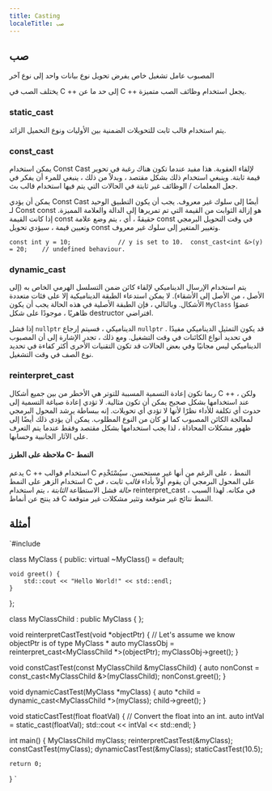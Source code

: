 ```yaml
---
title: Casting
localeTitle: صب
---
```

## صب

المصبوب عامل تشغيل خاص يفرض تحويل نوع بيانات واحد إلى نوع آخر

يختلف الصب في C ++ إلى حد ما عن C ++ يجعل استخدام وظائف الصب متميزة.

### static\_cast

يتم استخدام قالب ثابت للتحويلات الضمنية بين الأوليات ونوع التحميل الزائد.

### const\_cast

يمكن استخدام Const Cast لإلقاء العقوبة. هذا مفيد عندما تكون هناك رغبة في تحوير قيمة ثابتة. وينبغي استخدام ذلك بشكل مقتصد ، وبدلاً من ذلك ، ينبغي للمرء أن يفكر في جعل المعلمات / الوظائف غير ثابتة في الحالات التي يتم فيها استخدام قالب بث.

يمكن أن يؤدي Const Cast أيضًا إلى سلوك غير معروف. يجب أن يكون التطبيق الوحيد لـ Const const هو إزالة الثوابت من القيمة التي تم تمريرها إلى الدالة والعلامة المميزة. إذا كانت القيمة const حقيقةً ، أي ، يتم وضع علامة const في وقت التحويل البرمجي وتعيين قيمة ، سيؤدي تحويل const وتغيير المتغير إلى سلوك غير معروف.

 `const int y = 10;             // y is set to 10. 
 const_cast<int &>(y) = 20;    // undefined behaviour. 
` 

### dynamic\_cast

يتم استخدام الإرسال الديناميكي لإلقاء كائن ضمن التسلسل الهرمي الخاص به (إلى الأصل ، من الأصل إلى الأشقاء). لا يمكن استدعاء الطبقة الديناميكية إلا على فئات متعددة الأشكال. وبالتالي ، فإن الطبقة الأصلية في هذه الحالة يجب أن يكون `MyClass` عضوًا ظاهريًا ، موجودًا على شكل destructor افتراضي.

إذا فشل `nullptr` الديناميكي ، فسيتم إرجاع `nullptr` . قد يكون التمثيل الديناميكي مفيدًا في تحديد أنواع الكائنات في وقت التشغيل. ومع ذلك ، تجدر الإشارة إلى أن المصبوب الديناميكي ليس مجانيًا وفي بعض الحالات قد تكون التقنيات الأخرى أكثر كفاءة في تحديد نوع الصف في وقت التشغيل.

### reinterpret\_cast

ربما تكون إعادة التسمية المسببة للتوتر هي الأخطر من بين جميع أشكال C ++ ، ولكن عند استخدامها بشكل صحيح يمكن أن تكون مثالية. لا تؤدي إعادة صياغة التسمية إلى حدوث أي تكلفة للأداء نظرًا لأنها لا تؤدي أي تحويلات. إنه ببساطة يرشد المحول البرمجي لمعالجة الكائن المصبوب كما لو كان من النوع المطلوب. يمكن أن يؤدي ذلك أيضًا إلى ظهور مشكلات المحاذاة ، لذا يجب استخدامها بشكل مقتصد وفقط عندما يتم التعرف على الآثار الجانبية وحسابها.

#### ملاحظة على الطرز C- النمط

يدعم C ++ استخدام قوالب C النمط ، على الرغم من أنها غير مستحسن. سيُسْتَخْدِم استخدام الزهر على النمط C على المحول البرمجي أن يقوم أولاً بأداء _قالب_ ثابت _، في حالة_ فشل الاستطاعة _الثابتة_ ، يتم استخدام reinterpret\_cast في مكانه. لهذا السبب ، قد ينتج عن أنماط C النمط نتائج غير متوقعة وتثير مشكلات غير متوقعة.

## أمثلة

 `#include <iostream> 
 
 class MyClass { 
 public: 
    virtual ~MyClass() = default; 
 
    void greet() { 
        std::cout << "Hello World!" << std::endl; 
    } 
 }; 
 
 class MyClassChild : public MyClass { 
 }; 
 
 void reinterpretCastTest(void *objectPtr) { 
    // Let's assume we know objectPtr is of type MyClass * 
    auto myClassObj = reinterpret_cast<MyClassChild *>(objectPtr); 
    myClassObj->greet(); 
 } 
 
 void constCastTest(const MyClassChild &myClassChild) { 
    auto nonConst = const_cast<MyClassChild &>(myClassChild); 
    nonConst.greet(); 
 } 
 
 void dynamicCastTest(MyClass *myClass) { 
    auto *child = dynamic_cast<MyClassChild *>(myClass); 
    child->greet(); 
 } 
 
 void staticCastTest(float floatVal) { 
    // Convert the float into an int. 
    auto intVal = static_cast<int>(floatVal); 
    std::cout << intVal << std::endl; 
 } 
 
 int main() { 
    MyClassChild myClass; 
    reinterpretCastTest(&myClass); 
    constCastTest(myClass); 
    dynamicCastTest(&myClass); 
    staticCastTest(10.5); 
 
    return 0; 
 } 
`
